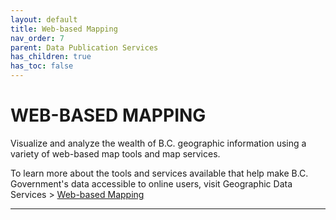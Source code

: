 ```yaml
---
layout: default
title: Web-based Mapping
nav_order: 7
parent: Data Publication Services
has_children: true
has_toc: false
---
```


# WEB-BASED MAPPING

Visualize and analyze the wealth of B.C. geographic information using a variety of web-based map tools and map services.

To learn more about the tools and services available that help make B.C. Government's data accessible to online users, visit Geographic Data Services > [Web-based Mapping](https://www2.gov.bc.ca/gov/content/data/geographic-data-services/web-based-mapping)

-------------------------------------------------------
